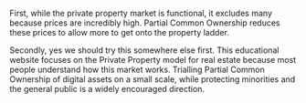 First, while the private property market is functional, it excludes many because prices are incredibly high. Partial Common Ownership reduces these prices to allow more to get onto the property ladder.

Secondly, yes we should try this somewhere else first. This educational website focuses on the Private Property model for real estate because most people understand how this market works. Trialling Partial Common Ownership of digital assets on a small scale, while protecting minorities and the general public is a widely encouraged direction.
